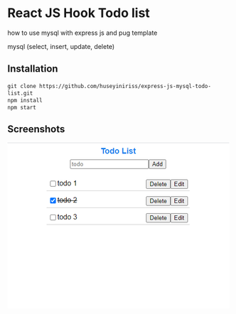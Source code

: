 # React JS Hook Todo list
how to use mysql with express js and pug template

mysql (select, insert, update, delete)

## Installation

```
git clone https://github.com/huseyiniriss/express-js-mysql-todo-list.git
npm install
npm start
```

## Screenshots

<p>
  <img src="https://raw.githubusercontent.com/huseyiniriss/express-js-mysql-todo-list/master/screenshot/1.PNG">
</p>
